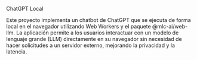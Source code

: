 ChatGPT Local

Este proyecto implementa un chatbot de ChatGPT que se ejecuta de forma local en el navegador utilizando Web Workers y el paquete @mlc-ai/web-llm.
La aplicación permite a los usuarios interactuar con un modelo de lenguaje grande (LLM) directamente en su navegador sin necesidad de hacer solicitudes a un servidor externo,
mejorando la privacidad y la latencia.
